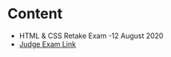 # Content
- HTML & CSS Retake Exam -12 August 2020
- [Judge Exam Link](https://judge.softuni.org/Contests/Practice/Index/2776#0)
